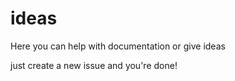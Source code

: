 # ideas
Here you can help with documentation or give ideas

just create a new issue and you're done!
